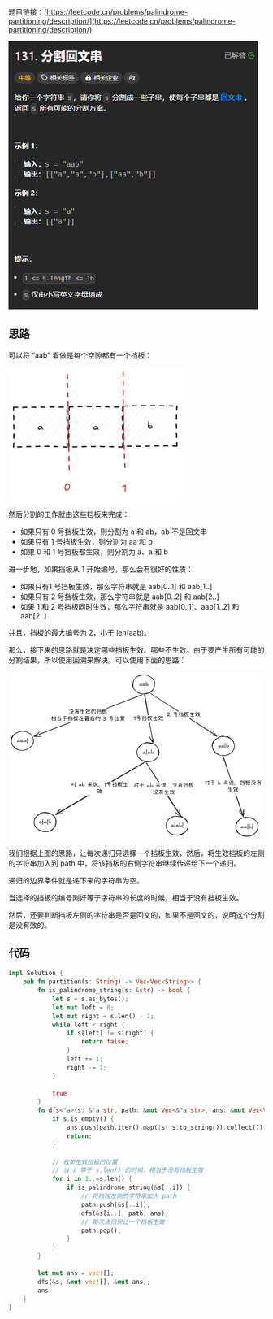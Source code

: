 题目链接：[https://leetcode.cn/problems/palindrome-partitioning/description/](https://leetcode.cn/problems/palindrome-partitioning/description/)

![](../../../../../images/2024/1733481402548-88a52b0a-17c0-4142-86f1-8cdfa889afeb.png)

## 思路
可以将 “aab” 看做是每个空隙都有一个挡板：

![](../../../../../images/2024/1733481528978-f64255f4-1640-4416-95e6-47f50a19f23c.png)

然后分割的工作就由这些挡板来完成：

+ 如果只有 0 号挡板生效，则分割为 a 和 ab，ab 不是回文串
+ 如果只有 1 号挡板生效，则分割为 aa 和 b
+ 如果 0 和 1 号挡板都生效，则分割为 a、a 和 b

进一步地，如果挡板从 1 开始编号，那么会有很好的性质：

+ 如果只有1 号挡板生效，那么字符串就是 aab[0..1] 和 aab[1..]
+ 如果只有 2 号挡板生效，那么字符串就是 aab[0..2] 和 aab[2..]
+ 如果 1 和 2 号挡板同时生效，那么字符串就是 aab[0..1]、aab[1..2] 和 aab[2..]

并且，挡板的最大编号为 2，小于 len(aab)。

那么，接下来的思路就是决定哪些挡板生效、哪些不生效。由于要产生所有可能的分割结果，所以使用回溯来解决。可以使用下面的思路：

![](../../../../../images/2024/1733492769903-a2a7e85e-c26e-45cf-b52f-b27cec272893.png)

我们根据上图的思路，让每次递归只选择一个挡板生效，然后，将生效挡板的左侧的字符串加入到 path 中，将该挡板的右侧字符串继续传递给下一个递归。

递归的边界条件就是递下来的字符串为空。

当选择的挡板的编号刚好等于字符串的长度的时候，相当于没有挡板生效。

然后，还要判断挡板左侧的字符串是否是回文的，如果不是回文的，说明这个分割是没有效的。

## 代码
```rust
impl Solution {
    pub fn partition(s: String) -> Vec<Vec<String>> {
        fn is_palindrome_string(s: &str) -> bool {
            let s = s.as_bytes();
            let mut left = 0;
            let mut right = s.len() - 1;
            while left < right {
                if s[left] != s[right] {
                    return false;
                }
                left += 1;
                right -= 1;
            }

            true
        }
        fn dfs<'a>(s: &'a str, path: &mut Vec<&'a str>, ans: &mut Vec<Vec<String>>) {
            if s.is_empty() {
                ans.push(path.iter().map(|s| s.to_string()).collect());
                return;
            }

            // 枚举生效挡板的位置
            // 当 i 等于 s.len() 的时候，相当于没有挡板生效
            for i in 1..=s.len() {
                if is_palindrome_string(&s[..i]) {
                    // 将挡板左侧的字符串加入 path
                    path.push(&s[..i]);
                    dfs(&s[i..], path, ans);
                    // 每次递归只让一个挡板生效
                    path.pop();
                }
            }
        }

        let mut ans = vec![];
        dfs(&s, &mut vec![], &mut ans);
        ans
    }
}
```



